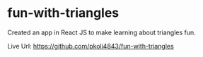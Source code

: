 # fun-with-triangles

Created an app in React JS to make learning about triangles fun.

Live Url: https://github.com/pkoli4843/fun-with-triangles
